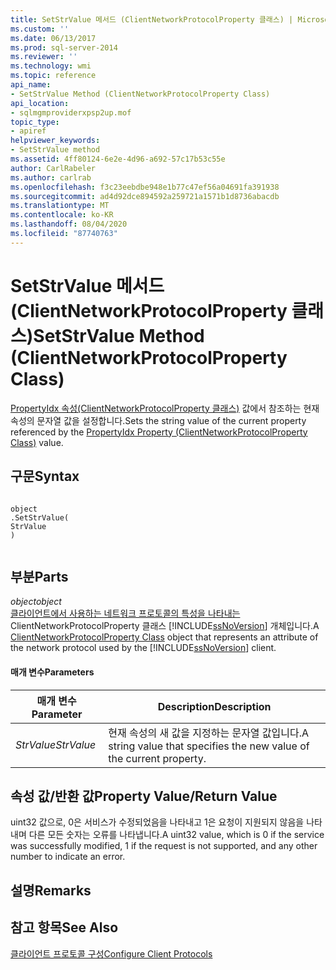 ```yaml
---
title: SetStrValue 메서드 (ClientNetworkProtocolProperty 클래스) | Microsoft Docs
ms.custom: ''
ms.date: 06/13/2017
ms.prod: sql-server-2014
ms.reviewer: ''
ms.technology: wmi
ms.topic: reference
api_name:
- SetStrValue Method (ClientNetworkProtocolProperty Class)
api_location:
- sqlmgmproviderxpsp2up.mof
topic_type:
- apiref
helpviewer_keywords:
- SetStrValue method
ms.assetid: 4ff80124-6e2e-4d96-a692-57c17b53c55e
author: CarlRabeler
ms.author: carlrab
ms.openlocfilehash: f3c23eebdbe948e1b77c47ef56a04691fa391938
ms.sourcegitcommit: ad4d92dce894592a259721a1571b1d8736abacdb
ms.translationtype: MT
ms.contentlocale: ko-KR
ms.lasthandoff: 08/04/2020
ms.locfileid: "87740763"
---
```

# <a name="setstrvalue-method-clientnetworkprotocolproperty-class"></a><span data-ttu-id="b93f8-102">SetStrValue 메서드(ClientNetworkProtocolProperty 클래스)</span><span class="sxs-lookup"><span data-stu-id="b93f8-102">SetStrValue Method (ClientNetworkProtocolProperty Class)</span></span>
  <span data-ttu-id="b93f8-103">[PropertyIdx 속성(ClientNetworkProtocolProperty 클래스)](clientnetworkprotocolproperty-class.md) 값에서 참조하는 현재 속성의 문자열 값을 설정합니다.</span><span class="sxs-lookup"><span data-stu-id="b93f8-103">Sets the string value of the current property referenced by the [PropertyIdx Property (ClientNetworkProtocolProperty Class)](clientnetworkprotocolproperty-class.md) value.</span></span>  
  
## <a name="syntax"></a><span data-ttu-id="b93f8-104">구문</span><span class="sxs-lookup"><span data-stu-id="b93f8-104">Syntax</span></span>  
  
```  
  
object  
.SetStrValue(  
StrValue  
)  
  
```  
  
## <a name="parts"></a><span data-ttu-id="b93f8-105">부분</span><span class="sxs-lookup"><span data-stu-id="b93f8-105">Parts</span></span>  
 <span data-ttu-id="b93f8-106">*object*</span><span class="sxs-lookup"><span data-stu-id="b93f8-106">*object*</span></span>  
 <span data-ttu-id="b93f8-107">[클라이언트에서 사용하는 네트워크 프로토콜의 특성을 나타내는](clientnetworkprotocolproperty-class.md) ClientNetworkProtocolProperty 클래스 [!INCLUDE[ssNoVersion](../../../includes/ssnoversion-md.md)] 개체입니다.</span><span class="sxs-lookup"><span data-stu-id="b93f8-107">A [ClientNetworkProtocolProperty Class](clientnetworkprotocolproperty-class.md) object that represents an attribute of the network protocol used by the [!INCLUDE[ssNoVersion](../../../includes/ssnoversion-md.md)] client.</span></span>  
  
#### <a name="parameters"></a><span data-ttu-id="b93f8-108">매개 변수</span><span class="sxs-lookup"><span data-stu-id="b93f8-108">Parameters</span></span>  
  
|<span data-ttu-id="b93f8-109">매개 변수</span><span class="sxs-lookup"><span data-stu-id="b93f8-109">Parameter</span></span>|<span data-ttu-id="b93f8-110">Description</span><span class="sxs-lookup"><span data-stu-id="b93f8-110">Description</span></span>|  
|---------------|-----------------|  
|<span data-ttu-id="b93f8-111">*StrValue*</span><span class="sxs-lookup"><span data-stu-id="b93f8-111">*StrValue*</span></span>|<span data-ttu-id="b93f8-112">현재 속성의 새 값을 지정하는 문자열 값입니다.</span><span class="sxs-lookup"><span data-stu-id="b93f8-112">A string value that specifies the new value of the current property.</span></span>|  
  
## <a name="property-valuereturn-value"></a><span data-ttu-id="b93f8-113">속성 값/반환 값</span><span class="sxs-lookup"><span data-stu-id="b93f8-113">Property Value/Return Value</span></span>  
 <span data-ttu-id="b93f8-114">uint32 값으로, 0은 서비스가 수정되었음을 나타내고 1은 요청이 지원되지 않음을 나타내며 다른 모든 숫자는 오류를 나타냅니다.</span><span class="sxs-lookup"><span data-stu-id="b93f8-114">A uint32 value, which is 0 if the service was successfully modified, 1 if the request is not supported, and any other number to indicate an error.</span></span>  
  
## <a name="remarks"></a><span data-ttu-id="b93f8-115">설명</span><span class="sxs-lookup"><span data-stu-id="b93f8-115">Remarks</span></span>  
  
## <a name="see-also"></a><span data-ttu-id="b93f8-116">참고 항목</span><span class="sxs-lookup"><span data-stu-id="b93f8-116">See Also</span></span>  
 [<span data-ttu-id="b93f8-117">클라이언트 프로토콜 구성</span><span class="sxs-lookup"><span data-stu-id="b93f8-117">Configure Client Protocols</span></span>](../../../database-engine/configure-windows/configure-client-protocols.md)  
  
  
